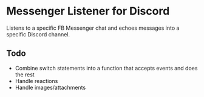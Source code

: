 # Messenger Listener for Discord

Listens to a specific FB Messenger chat and echoes messages into a specific Discord channel.

## Todo

- Combine switch statements into a function that accepts events and does the rest
- Handle reactions
- Handle images/attachments
